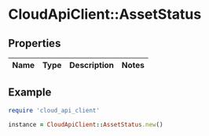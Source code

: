 # CloudApiClient::AssetStatus

## Properties

| Name | Type | Description | Notes |
| ---- | ---- | ----------- | ----- |

## Example

```ruby
require 'cloud_api_client'

instance = CloudApiClient::AssetStatus.new()
```

